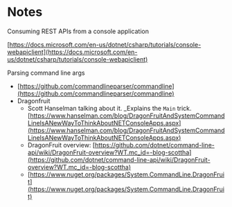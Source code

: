 # Notes

Consuming REST APIs from a console application

[https://docs.microsoft.com/en-us/dotnet/csharp/tutorials/console-webapiclient](https://docs.microsoft.com/en-us/dotnet/csharp/tutorials/console-webapiclient)



Parsing command line args

- [https://github.com/commandlineparser/commandline](https://github.com/commandlineparser/commandline)
- Dragonfruit
    - Scott Hanselman talking about it. _Explains the `Main` trick. [https://www.hanselman.com/blog/DragonFruitAndSystemCommandLineIsANewWayToThinkAboutNETConsoleApps.aspx](https://www.hanselman.com/blog/DragonFruitAndSystemCommandLineIsANewWayToThinkAboutNETConsoleApps.aspx)
    - DragonFruit overview: [https://github.com/dotnet/command-line-api/wiki/DragonFruit-overview?WT.mc_id=-blog-scottha](https://github.com/dotnet/command-line-api/wiki/DragonFruit-overview?WT.mc_id=-blog-scottha)
    - [https://www.nuget.org/packages/System.CommandLine.DragonFruit](https://www.nuget.org/packages/System.CommandLine.DragonFruit)